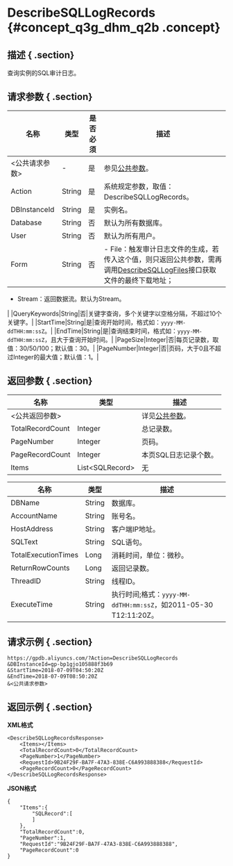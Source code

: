 # DescribeSQLLogRecords {#concept_q3g_dhm_q2b .concept}

## 描述 { .section}

查询实例的SQL审计日志。

## 请求参数 { .section}

|名称|类型|是否必须|描述|
|--|--|----|--|
|<公共请求参数\>|-|是|参见[公共参数](intl.zh-CN/API参考/公共参数.md#)。|
|Action|String|是|系统规定参数，取值：DescribeSQLLogRecords。|
|DBInstanceId|String|是|实例名。|
|Database|String|否|默认为所有数据库。|
|User|String|否|默认为所有用户。|
|Form|String|否| -   File：触发审计日志文件的生成，若传入这个值，则只返回公共参数，需再调用[DescribeSQLLogFiles](intl.zh-CN/API参考/日志管理/DescribeSQLLogFiles.md#)接口获取文件的最终下载地址；
-   Stream：返回数据流。默认为Stream。

 |
|QueryKeywords|String|否|关键字查询，多个关键字以空格分隔，不超过10个关键字。|
|StartTime|String|是|查询开始时间，格式如：`yyyy-MM-ddTHH:mm:ssZ`。|
|EndTime|String|是|查询结束时间，格式如：`yyyy-MM-ddTHH:mm:ssZ`，且大于查询开始时间。|
|PageSize|Integer|否|每页记录数，取值：30/50/100；默认值：30。|
|PageNumber|Integer|否|页码，大于0且不超过Integer的最大值；默认值：1。|

## 返回参数 { .section}

|名称|类型|描述|
|--|--|--|
|<公共返回参数\>| |详见[公共参数](https://help.aliyun.com/document_detail/26224.html)。|
|TotalRecordCount|Integer|总记录数。|
|PageNumber|Integer|页码。|
|PageRecordCount|Integer|本页SQL日志记录个数。|
|Items|List<SQLRecord\>|无|

|名称|类型|描述|
|--|--|--|
|DBName|String|数据库。|
|AccountName|String|账号名。|
|HostAddress|String|客户端IP地址。|
|SQLText|String|SQL语句。|
|TotalExecutionTimes|Long|消耗时间，单位：微秒。|
|ReturnRowCounts|Long|返回记录数。|
|ThreadID|String|线程ID。|
|ExecuteTime|String|执行时间;格式：`yyyy-MM-ddTHH:mm:ssZ`，如2011-05-30 T12:11:20Z。|

## 请求示例 { .section}

```
https://gpdb.aliyuncs.com/?Action=DescribeSQLLogRecords
&DBInstanceId=gp-bp1gjo105888f3b69
&StartTime=2018-07-09T04:50:20Z
&EndTime=2018-07-09T08:50:20Z
&<公共请求参数>
```

## 返回示例 { .section}

**XML格式**

```
<DescribeSQLLogRecordsResponse> 
	<Items></Items>
	<TotalRecordCount>0</TotalRecordCount>
	<PageNumber>1</PageNumber>
	<RequestId>9B24F29F-BA7F-47A3-838E-C6A993888388</RequestId>
	<PageRecordCount>0</PageRecordCount>
</DescribeSQLLogRecordsResponse>
```

**JSON格式**

```
{
    "Items":{
        "SQLRecord":[
        ]
    },
    "TotalRecordCount":0,
    "PageNumber":1,
    "RequestId":"9B24F29F-BA7F-47A3-838E-C6A993888388",
    "PageRecordCount":0
}
```

